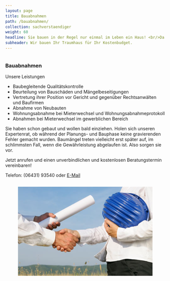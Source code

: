```yaml
---
layout: page
title: Bauabnahmen
path: /bauabnahmen/
collection: sachverstaendiger
weight: 60
headline: Sie bauen in der Regel nur einmal im Leben ein Haus! <br/>Da kann jeder Fehler zu viel sein.
subheader: Wir bauen Ihr Traumhaus für Ihr Kostenbudget.
---
```


<div class="content_box">
  <div class="column">
    <h3>Bauabnahmen</h3>
    <p>
      <span class="subtitle">Unsere Leistungen</span>
    </p>
    <ul>
      <li>Baubegleitende Qualitätskontrolle</li>
      <li>Beurteilung von Bauschäden und Mängelbeseitigungen</li>
      <li>Vertretung ihrer Position vor Gericht und gegenüber Rechtsanwälten und Baufirmen</li>
      <li>Abnahme von Neubauten</li>
      <li>Wohnungsabnahme bei Mieterwechsel und Wohnungsabnahmeprotokoll</li>
      <li>Abnahmen bei Mieterwechsel im gewerblichen Bereich </li>
    </ul>
    <p>Sie haben schon gebaut und wollen bald einziehen. Holen sich unseren Expertenrat, ob während der Planungs- und Bauphase keine gravierenden Fehler gemacht wurden. Baumängel treten vielleicht erst später auf, im schlimmsten Fall, wenn die Gewährleistung abgelaufen ist. Also sorgen sie vor.
    </p>
    <p>Jetzt anrufen und einen unverbindlichen und kostenlosen Beratungstermin vereinbaren!</p>
    <p>Telefon: (06431) 93540 oder <a href="mailto:loew@architekt-loew.de" title="e-mail senden" class="mail">E-Mail</a></p>
  </div>
  <figure class="column2">
    <img src="/assets/images/iStock_handshakel_01.jpg">
  </figure>
  <br class="clear">
</div>